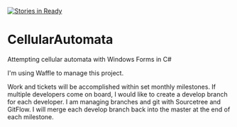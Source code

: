 [![Stories in Ready](https://badge.waffle.io/quartermeat/CellularAutomata.png?label=ready&title=Ready)](https://waffle.io/quartermeat/CellularAutomata)
# CellularAutomata
Attempting cellular automata with Windows Forms in C#

I'm using Waffle to manage this project.

Work and tickets will be accomplished within set monthly milestones.  If multiple developers come on board, I would like to create a develop branch for each developer.  I am managing branches and git with Sourcetree and GitFlow. I will merge each develop branch back into the master at the end of each milestone.
